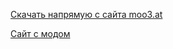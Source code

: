 [Скачать напрямую с сайта moo3.at](http://www.moo3.at/mods/link.php?id=150)

[Cайт с модом](http://www.moo3.at/mods/)